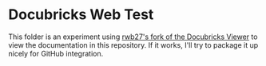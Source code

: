 # Docubricks Web Test

This folder is an experiment using [rwb27's fork of the Docubricks Viewer](https://github.com/rwb27/docubricksViewer/) to view the documentation in this repository.  If it works, I'll try to package it up nicely for GitHub integration.

